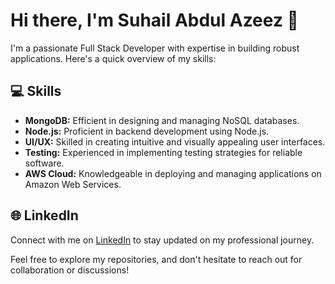 # Hi there, I'm Suhail Abdul Azeez 👋

I'm a passionate Full Stack Developer with expertise in building robust applications. Here's a quick overview of my skills:

## 💻 Skills
- **MongoDB:** Efficient in designing and managing NoSQL databases.
- **Node.js:** Proficient in backend development using Node.js.
- **UI/UX:** Skilled in creating intuitive and visually appealing user interfaces.
- **Testing:** Experienced in implementing testing strategies for reliable software.
- **AWS Cloud:** Knowledgeable in deploying and managing applications on Amazon Web Services.

## 🌐 LinkedIn
Connect with me on [LinkedIn](https://www.linkedin.com/in/suhail-abdul-azeez-profile) to stay updated on my professional journey.

Feel free to explore my repositories, and don't hesitate to reach out for collaboration or discussions!





